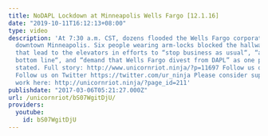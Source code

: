 ```yaml
---
title: NoDAPL Lockdown at Minneapolis Wells Fargo [12.1.16]
date: "2019-10-11T16:12:13+08:00"
type: video
description: 'At 7:30 a.m. CST, dozens flooded the Wells Fargo corporate office in
  downtown Minneapolis. Six people wearing arm-locks blocked the hallways of the lobby
  that lead to the elevators in efforts to “stop business as usual“, “affect their
  bottom line“, and “demand that Wells Fargo divest from DAPL” as one person locked-down
  stated. Full story: http://www.unicornriot.ninja/?p=11697 Follow us on FB https://Facebook.com/unicornriot.ninja
  Follow us on Twitter https://twitter.com/ur_ninja Please consider supporting our
  work here: http://unicornriot.ninja/?page_id=211'
publishdate: "2017-03-06T05:21:27.000Z"
url: /unicornriot/bS07WgitDjU/
providers:
  youtube:
    id: bS07WgitDjU
---
```


